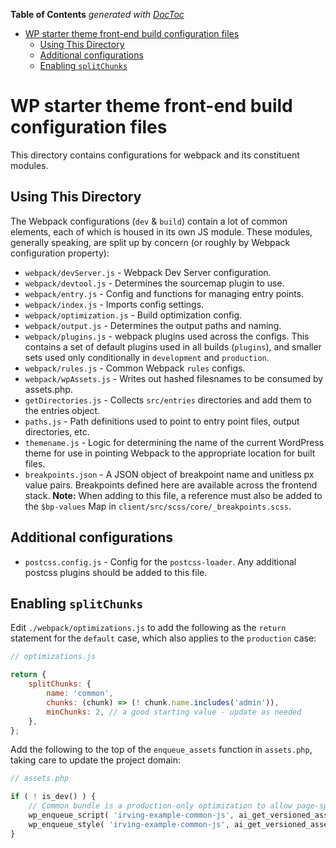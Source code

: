 <!-- START doctoc generated TOC please keep comment here to allow auto update -->
<!-- DON'T EDIT THIS SECTION, INSTEAD RE-RUN doctoc TO UPDATE -->
**Table of Contents**  *generated with [DocToc](https://github.com/thlorenz/doctoc)*

- [WP starter theme front-end build configuration files](#irving-example-front-end-build-configuration-files)
  - [Using This Directory](#using-this-directory)
  - [Additional configurations](#additional-configurations)
  - [Enabling `splitChunks`](#enabling-splitchunks)

<!-- END doctoc generated TOC please keep comment here to allow auto update -->

# WP starter theme front-end build configuration files

This directory contains configurations for webpack and its constituent modules.

## Using This Directory

The Webpack configurations (`dev` & `build`) contain a lot of common elements, each of which is housed in its own JS module. These modules, generally speaking, are split up by concern (or roughly by Webpack configuration property):

* `webpack/devServer.js` - Webpack Dev Server configuration.
* `webpack/devtool.js` - Determines the sourcemap plugin to use.
* `webpack/entry.js` - Config and functions for managing entry points.
* `webpack/index.js` - Imports config settings. 
* `webpack/optimization.js` - Build optimization config. 
* `webpack/output.js` - Determines the output paths and naming. 
* `webpack/plugins.js` - webpack plugins used across the configs. This contains a set of default plugins used in all builds (`plugins`), and smaller sets used only conditionally in `development` and `production`.
* `webpack/rules.js` - Common Webpack `rules` configs. 
* `webpack/wpAssets.js` - Writes out hashed filesnames to be consumed by assets.php. 
* `getDirectories.js` - Collects `src/entries` directories and add them to the entries object.
* `paths.js` - Path definitions used to point to entry point files, output directories, etc.
* `themename.js` - Logic for determining the name of the current WordPress theme for use in pointing Webpack to the appropriate location for built files.
* `breakpoints.json` - A JSON object of breakpoint name and unitless px value pairs. Breakpoints defined here are available across the frontend stack. **Note:** When adding to this file, a reference must also be added to the `$bp-values` Map in `client/src/scss/core/_breakpoints.scss`.

## Additional configurations

* `postcss.config.js` - Config for the `postcss-loader`. Any additional postcss plugins should be added to this file.

## Enabling `splitChunks`

Edit `./webpack/optimizations.js` to add the following as the `return` statement for the `default` case, which also applies to the `production` case:

```js
// optimizations.js

return {
	splitChunks: {
		name: 'common',
		chunks: (chunk) => (! chunk.name.includes('admin')),
		minChunks: 2, // a good starting value - update as needed
	},
};
```


Add the following to the top of the `enqueue_assets` function in `assets.php`, taking care to update the project domain:

```php
// assets.php

if ( ! is_dev() ) {
	// Common bundle is a production-only optimization to allow page-specific entry points to hot reload properly.
	wp_enqueue_script( 'irving-example-common-js', ai_get_versioned_asset_path( 'common.js' ), [ 'jquery' ], '1.0', true );
	wp_enqueue_style( 'irving-example-common-js', ai_get_versioned_asset_path( 'common.css' ), [], '1.0' );
}
```
